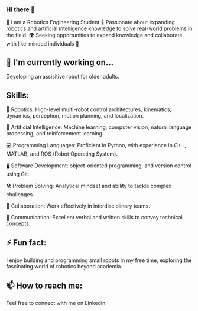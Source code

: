 ### Hi there 👋

🤖 I am a Robotics Engineering Student
🎯 Passionate about expanding robotics and artificial intelligence knowledge to solve real-world problems in the field.
🌍 Seeking opportunities to expand knowledge and collaborate with like-minded individuals 👯 

## 🔭 I'm currently working on...
Developing an assisitive robot for older adults. 

## Skills:

🤖 Robotics: High-level multi-robot control architectures, kinematics, dynamics, perception, motion planning, and localization.

🧠 Artificial Intelligence: Machine learning, computer vision, natural language processing, and reinforcement learning.

💻 Programming Languages: Proficient in Python, with experience in C++, MATLAB, and ROS (Robot Operating System).

🖥️ Software Development: object-oriented programming, and version control using Git.

🛠️ Problem Solving: Analytical mindset and ability to tackle complex challenges.

👥 Collaboration: Work effectively in interdisciplinary teams.

💬 Communication: Excellent verbal and written skills to convey technical concepts.

## ⚡ Fun fact:
I enjoy building and programming small robots in my free time, exploring the fascinating world of robotics beyond academia.

## 📫 How to reach me:
Feel free to connect with me on Linkedin.
